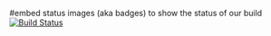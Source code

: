 #embed status images (aka badges) to show the status of our build
[![Build Status](https://travis-ci.com/rfcai/hpc-housing-quality.svg?branch=master)](https://travis-ci.com/rfcai/hpc-housing-quality)